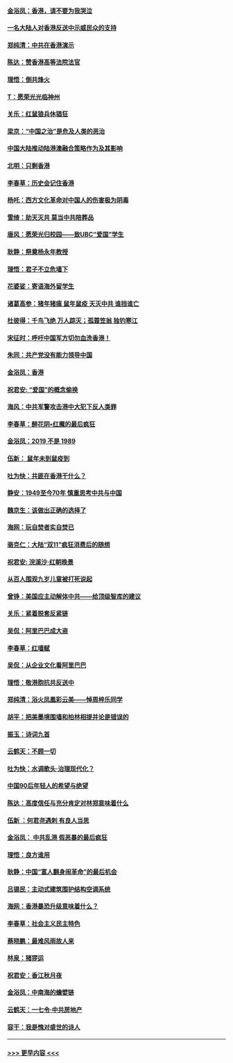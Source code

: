 #### [金浴凤：香港，请不要为我哭泣](../pages/nsc993/n11673248.md?t=11221422) 
#### [一名大陆人对香港反送中示威民众的支持](../pages/nsc993/n11672615.md?t=11221422) 
#### [郑纯清：中共在香港演示](../pages/nsc993/n11670539.md?t=11221422) 
#### [陈达：赞香港高等法院法官](../pages/nsc993/n11669542.md?t=11221422) 
#### [理悟：倒共烽火](../pages/nsc993/n11668844.md?t=11221422) 
#### [T：愿荣光光临神州](../pages/nsc993/n11668421.md?t=11221422) 
#### [关乐：红鼠狼兵休猖狂](../pages/nsc993/n11668378.md?t=11221422) 
#### [梁京：“中国之治”是危及人类的恶治](../pages/nsc993/n11668328.md?t=11221422) 
#### [中国大陆推动陆港澳融合策略作为及其影响](../pages/nsc993/n11668157.md?t=11221422) 
#### [北明：只剩香港](../pages/nsc993/n11668002.md?t=11221422) 
#### [李春草：历史会记住香港](../pages/nsc993/n11667927.md?t=11221422) 
#### [杨吒：西方文化革命对中国人的伤害极为阴毒](../pages/nsc993/n11664521.md?t=11221422) 
#### [雪绮：助天灭共 莫当中共陪葬品](../pages/nsc993/n11662650.md?t=11221422) 
#### [唐风：愿荣光归校园——致UBC“爱国”学生](../pages/nsc993/n11662194.md?t=11221422) 
#### [耿静：祭奠杨永年教授](../pages/nsc993/n11662514.md?t=11221422) 
#### [理悟：君子不立危墙下](../pages/nsc993/n11662172.md?t=11221422) 
#### [花婆娑：寄语海外留学生](../pages/nsc993/n11662121.md?t=11221422) 
#### [诸葛高参：猪年猪瘟 鼠年鼠疫 天灭中共 谁挡谁亡](../pages/nsc993/n11661980.md?t=11221422) 
#### [杜彼得：千鸟飞绝 万人踪灭；孤蓑笠翁 独钓寒江](../pages/nsc993/n11661170.md?t=11221422) 
#### [宋征时：呼吁中国军方切勿血洗香港！](../pages/nsc993/n11415318.md?t=11221422) 
#### [朱同：共产党没有能力领导中国](../pages/nsc993/n11660421.md?t=11221422) 
#### [金浴凤：香港](../pages/nsc993/n11660419.md?t=11221422) 
#### [祝君安: “爱国”的概念偷换](../pages/nsc993/n11659706.md?t=11221422) 
#### [海风：中共军警攻击港中大犯下反人类罪](../pages/nsc993/n11659632.md?t=11221422) 
#### [李春草：醉花阴•红魔的最后疯狂](../pages/nsc993/n11659287.md?t=11221422) 
#### [金浴凤：2019 不是 1989](../pages/nsc993/n11657663.md?t=11221422) 
#### [伍新： 鼠年未到鼠疫到](../pages/nsc993/n11655098.md?t=11221422) 
#### [吐为快：共匪在香港干什么？](../pages/nsc993/n11654891.md?t=11221422) 
#### [静安：1949至今70年 慎重思考中共与中国](../pages/nsc993/n11651244.md?t=11221422) 
#### [魏京生：该做出正确的选择了](../pages/nsc993/n11653084.md?t=11221422) 
#### [海网：玩自焚者实自焚已](../pages/nsc993/n11652423.md?t=11221422) 
#### [骆克仁：大陆“双11”疯狂消费后的随想](../pages/nsc993/n11652305.md?t=11221422) 
#### [祝君安: 浣溪沙·红朝晚景](../pages/nsc993/n11652258.md?t=11221422) 
#### [从百人围观九岁儿童被打死说起](../pages/nsc993/n11651030.md?t=11221422) 
#### [曾铮：美国应主动解体中共——给顶级智库的建议](../pages/nsc993/n11649888.md?t=11221422) 
#### [关乐：紧着脱套反紧链](../pages/nsc993/n11649069.md?t=11221422) 
#### [吴侃：阿里巴巴成大盗](../pages/nsc993/n11645523.md?t=11221422) 
#### [李春草：红墙赋](../pages/nsc993/n11646389.md?t=11221422) 
#### [吴侃：从企业文化看阿里巴巴](../pages/nsc993/n11645476.md?t=11221422) 
#### [理悟：敬港胞抗共反送中](../pages/nsc993/n11645466.md?t=11221422) 
#### [郑纯清：浴火凤凰彩云美——悼周梓乐同学](../pages/nsc993/n11645155.md?t=11221422) 
#### [胡平：把美墨境围墙和柏林相提并论是错误的](../pages/nsc993/n11645134.md?t=11221422) 
#### [振玉：诗词九首](../pages/nsc993/n11644081.md?t=11221422) 
#### [云鹤天：不顾一切](../pages/nsc993/n11643508.md?t=11221422) 
#### [吐为快：水调歌头·治理现代化？](../pages/nsc993/n11643485.md?t=11221422) 
#### [中国90后年轻人的希望与绝望](../pages/nsc993/n11642317.md?t=11221422) 
#### [陈达：高度信任与充分肯定对林郑意味着什么](../pages/nsc993/n11641441.md?t=11221422) 
#### [伍新 ：何君尧遇刺 有良人当思](../pages/nsc993/n11641503.md?t=11221422) 
#### [金浴凤： 中共乱港  假恶暴的最后疯狂](../pages/nsc993/n11641495.md?t=11221422) 
#### [理悟：良方谁用](../pages/nsc993/n11641463.md?t=11221422) 
#### [耿静：中国“富人翻身闹革命”的最后机会](../pages/nsc993/n11640655.md?t=11221422) 
#### [吕锡民：主动式建筑围护结构空调系统](../pages/nsc993/n11640168.md?t=11221422) 
#### [海网：香港暴恐升级意味着什么？](../pages/nsc993/n11635904.md?t=11221422) 
#### [李春草：社会主义民主特色](../pages/nsc993/n11634657.md?t=11221422) 
#### [蔡晓鹏：最难风雨故人来](../pages/nsc993/n11633145.md?t=11221422) 
#### [林泉：猪猡运](../pages/nsc993/n11631469.md?t=11221422) 
#### [祝君安：香江秋月夜](../pages/nsc993/n11631440.md?t=11221422) 
#### [金浴凤：中南海的蟾嬖链](../pages/nsc993/n11631290.md?t=11221422) 
#### [云鹤天：一七令·中共房地产](../pages/nsc993/n11630084.md?t=11221422) 
#### [容干：我是愧对盛世的诗人](../pages/nsc993/n11630059.md?t=11221422) 

----
#### [ >>> 更早内容 <<< ](../indexes/nsc993-earlier.md)
